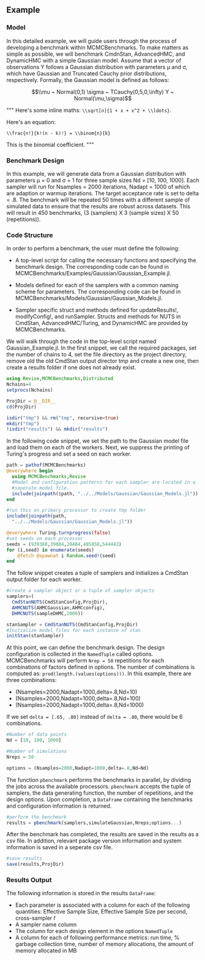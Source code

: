 ## Example

### Model

In this detailed example, we will guide users through the process of developing a benchmark within MCMCBenchmarks. To make matters as simple as possible, we will benchmark CmdnStan, AdvancedHMC, and DynamicHMC with a simple Gaussian model. Assume that a vector of observations Y follows a Gaussian distribution with parameters μ and σ, which have Gaussian and Truncated Cauchy prior distributions, respectively. Formally, the Gaussian model is defined as follows:


```math
\\mu ~ Normal(0,1)

\sigma ~ TCauchy(0,5,0,\infty)

Y ~ Normal(\mu,\sigma)
```

"""
Here's some inline maths: ``\\sqrt[n]{1 + x + x^2 + \\ldots}``.

Here's an equation:

``\\frac{n!}{k!(n - k)!} = \\binom{n}{k}``

This is the binomial coefficient.
"""

### Benchmark Design

In this example, we will generate data from a Gaussian distribution with parameters μ = 0 and σ = 1 for three sample sizes Nd = [10, 100, 1000]. Each sampler will run for Nsamples = 2000 iterations, Nadapt = 1000 of which are adaption or warmup iterations. The target acceptance rate is set to delta = .8. The benchmark will be repeated 50 times with a different sample of simulated data to ensure that the results are robust across datasets. This will result in 450 benchmarks, (3 (samplers) X 3 (sample sizes) X 50 (repetitions)).

### Code Structure

In order to perform a benchmark, the user must define the following:

* A top-level script for calling the necessary functions and specifying the benchmark design. The corresponding code can be found in MCMCBenchmarks/Examples/Gaussian/Gaussian_Example.jl.

* Models defined for each of the samplers with a common naming scheme for parameters. The corresponding code can be found in MCMCBenchmarks/Models/Gaussian/Gaussian_Models.jl.

* Sampler specific struct and methods defined for updateResults!, modifyConfig!, and runSampler. Structs and methods for NUTS in CmdStan, AdvancedHMC/Turing, and DynamicHMC are provided by MCMCBenchmarks.


We will walk through the code in the top-level script named Gaussian_Example.jl. In the first snippet, we call the required packages, set the number of chains to 4, set the file directory as the project directory, remove old the old CmdStan output director tmp and create a new one, then create a results folder if one does not already exist.  

```julia
using Revise,MCMCBenchmarks,Distributed
Nchains=4
setprocs(Nchains)

ProjDir = @__DIR__
cd(ProjDir)

isdir("tmp") && rm("tmp", recursive=true)
mkdir("tmp")
!isdir("results") && mkdir("results")
```

In the following code snippet, we set the path to the Gaussian model file and load them on each of the workers. Next, we suppress the printing of Turing's progress and set a seed on each worker.

```julia
path = pathof(MCMCBenchmarks)
@everywhere begin
  using MCMCBenchmarks,Revise
  #Model and configuration patterns for each sampler are located in a
  #seperate model file.
  include(joinpath($path, "../../Models/Gaussian/Gaussian_Models.jl"))
end

#run this on primary processor to create tmp folder
include(joinpath(path,
  "../../Models/Gaussian/Gaussian_Models.jl"))

@everywhere Turing.turnprogress(false)
#set seeds on each processor
seeds = (939388,39884,28484,495858,544443)
for (i,seed) in enumerate(seeds)
    @fetch @spawnat i Random.seed!(seed)
end
```

The follow snippet creates a tuple of samplers and initializes a CmdStan output folder for each worker.

```julia
#create a sampler object or a tuple of sampler objects
samplers=(
  CmdStanNUTS(CmdStanConfig,ProjDir),
  AHMCNUTS(AHMCGaussian,AHMCconfig),
  DHMCNUTS(sampleDHMC,2000))

stanSampler = CmdStanNUTS(CmdStanConfig,ProjDir)
#Initialize model files for each instance of stan
initStan(stanSampler)
```

At this point, we can define the benchmark design. The design configuration is collected in the `NamedTuple` called options. MCMCBenchmarks will perform `Nrep = 50` repetitions for each combinations of factors defined in options. The number of combinations is computed as: `prod(length.(values(options)))`. In this example, there are three combinations:

* (Nsamples=2000,Nadapt=1000,delta=.8,Nd=10)
* (Nsamples=2000,Nadapt=1000,delta=.8,Nd=100)
* (Nsamples=2000,Nadapt=1000,delta=.8,Nd=1000)

If we set `delta = [.65, .80]` instead of `delta = .80`, there would be 6 combinations.

```julia
#Number of data points
Nd = [10, 100, 1000]

#Number of simulations
Nreps = 50

options = (Nsamples=2000,Nadapt=1000,delta=.8,Nd=Nd)
```

The function `pbenchmark` performs the benchmarks in parallel, by dividing the jobs across the available processors. `pbenchmark` accepts the tuple of samplers, the data generating function, the number of repetitions, and the design options. Upon completion, a `DataFrame` containing the benchmarks and configuration information is returned.

```julia  
#perform the benchmark
results = pbenchmark(samplers,simulateGaussian,Nreps;options...)
```

After the benchmark has completed, the results are saved in the results as a csv file. In addition, relevant package version information and system information is saved in a seperate csv file.

```julia
#save results
save(results,ProjDir)
```
### Results Output
The following information is stored in the results `DataFrame`:

* Each parameter is associated with a column for each of the following quantities: Effective Sample Size, Effective Sample Size per second, cross-sampler r̂
* A sampler name column
* The column for each design element in the options `NamedTuple`
* A column for each of following performance metrics: run time, % garbage collection time, number of memory allocations, the amount of memory allocated in MB
